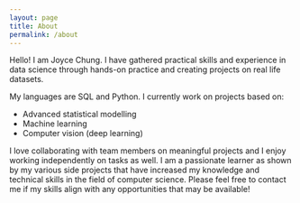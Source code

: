 ```yaml
---
layout: page
title: About
permalink: /about
---
```


Hello! I am Joyce Chung. I have gathered practical skills and experience in data science through hands-on practice and creating projects on real life datasets.

My languages are SQL and Python. I currently work on projects based on: 
- Advanced statistical modelling
- Machine learning
- Computer vision (deep learning)
  
I love collaborating with team members on meaningful projects and I enjoy working independently on tasks as well. I am a passionate learner as shown by my various side projects that have increased my knowledge and technical skills in the field of computer science. Please feel free to contact me if my skills align with any opportunities that may be available!
